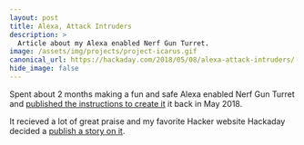 ```yaml
---
layout: post
title: Alexa, Attack Intruders
description: >
  Article about my Alexa enabled Nerf Gun Turret.
image: /assets/img/projects/project-icarus.gif
canonical_url: https://hackaday.com/2018/05/08/alexa-attack-intruders/
hide_image: false
---
```


Spent about 2 months making a fun and safe Alexa enabled Nerf Gun Turret and [published the instructions to create it](https://www.hackster.io/quodcertamine/nerf-alexa-home-defense-turrent-a50dd1) it back in May 2018.

It recieved a lot of great praise and my favorite Hacker website Hackaday decided a [publish a story on it](https://hackaday.com/2018/05/08/alexa-attack-intruders/).